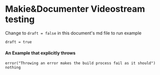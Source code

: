 # Makie&Documenter Videostream testing
Change to `draft = false` in this document's md file to run example
```@meta
draft = true
```


#### An Example that explicitly throws 
```@example
error("Throwing an error makes the build process fail as it should")
nothing
```